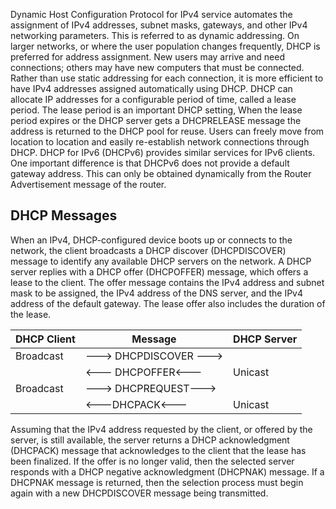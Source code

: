 Dynamic Host Configuration Protocol for IPv4 service automates the assignment of IPv4 addresses, subnet masks, gateways, and other IPv4 networking parameters. This is referred to as dynamic addressing.
On larger networks, or where the user population changes frequently, DHCP is preferred for address assignment. New users may arrive and need connections; others may have new computers that must be connected. Rather than use static addressing for each connection, it is more efficient to have IPv4 addresses assigned automatically using DHCP.
DHCP can allocate IP addresses for a configurable period of time, called a lease period. The lease period is an important DHCP setting, When the lease period expires or the DHCP server gets a DHCPRELEASE message the address is returned to the DHCP pool for reuse. Users can freely move from location to location and easily re-establish network connections through DHCP.
DHCP for IPv6 (DHCPv6) provides similar services for IPv6 clients. One important difference is that DHCPv6 does not provide a default gateway address. This can only be obtained dynamically from the Router Advertisement message of the router.
## DHCP Messages
When an IPv4, DHCP-configured device boots up or connects to the network, the client broadcasts a DHCP discover (DHCPDISCOVER) message to identify any available DHCP servers on the network. A DHCP server replies with a DHCP offer (DHCPOFFER) message, which offers a lease to the client. The offer message contains the IPv4 address and subnet mask to be assigned, the IPv4 address of the DNS server, and the IPv4 address of the default gateway. The lease offer also includes the duration of the lease.


| DHCP Client | Message                | DHCP Server |
| ----------- | ---------------------- | ----------- |
| Broadcast   | ---> DHCPDISCOVER ---> |             |
|             | <--- DHCPOFFER<---     | Unicast     |
| Broadcast   | ---> DHCPREQUEST--->   |             |
|             | <---DHCPACK<---        | Unicast     |
Assuming that the IPv4 address requested by the client, or offered by the server, is still available, the server returns a DHCP acknowledgment (DHCPACK) message that acknowledges to the client that the lease has been finalized. If the offer is no longer valid, then the selected server responds with a DHCP negative acknowledgment (DHCPNAK) message. If a DHCPNAK message is returned, then the selection process must begin again with a new DHCPDISCOVER message being transmitted.